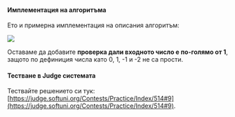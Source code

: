 #### Имплементация на алгоритъма

Ето и примерна имплементация на описания алгоритъм:

![](/assets/chapter-7-images/10.Check-if-prime-01.png)

Оставаме да добавите **проверка дали входното число е по-голямо от 1**, защото по дефиниция числа като 0, 1, -1 и -2 не са прости.

#### Тестване в Judge системата

Тествайте решението си тук: [https://judge.softuni.org/Contests/Practice/Index/514#9](https://judge.softuni.org/Contests/Practice/Index/514#9).
